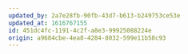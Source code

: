 ```yaml
---
updated_by: 2a7e28fb-90fb-43d7-b613-b249753ce53e
updated_at: 1616767155
id: 451dc4fc-1191-4c2f-a8e3-99925088224e
origin: a9684cbe-4ea8-4284-8032-599e11b58c93
---
```

